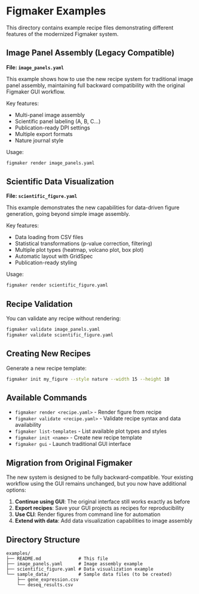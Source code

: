# Figmaker Examples

This directory contains example recipe files demonstrating different features of the modernized Figmaker system.

## Image Panel Assembly (Legacy Compatible)

**File: `image_panels.yaml`**

This example shows how to use the new recipe system for traditional image panel assembly, maintaining full backward compatibility with the original Figmaker GUI workflow.

Key features:
- Multi-panel image assembly
- Scientific panel labeling (A, B, C...)
- Publication-ready DPI settings
- Multiple export formats
- Nature journal style

Usage:
```bash
figmaker render image_panels.yaml
```

## Scientific Data Visualization

**File: `scientific_figure.yaml`**

This example demonstrates the new capabilities for data-driven figure generation, going beyond simple image assembly.

Key features:
- Data loading from CSV files
- Statistical transformations (p-value correction, filtering)
- Multiple plot types (heatmap, volcano plot, box plot)
- Automatic layout with GridSpec
- Publication-ready styling

Usage:
```bash
figmaker render scientific_figure.yaml
```

## Recipe Validation

You can validate any recipe without rendering:

```bash
figmaker validate image_panels.yaml
figmaker validate scientific_figure.yaml
```

## Creating New Recipes

Generate a new recipe template:

```bash
figmaker init my_figure --style nature --width 15 --height 10
```

## Available Commands

- `figmaker render <recipe.yaml>` - Render figure from recipe
- `figmaker validate <recipe.yaml>` - Validate recipe syntax and data availability  
- `figmaker list-templates` - List available plot types and styles
- `figmaker init <name>` - Create new recipe template
- `figmaker gui` - Launch traditional GUI interface

## Migration from Original Figmaker

The new system is designed to be fully backward-compatible. Your existing workflow using the GUI remains unchanged, but you now have additional options:

1. **Continue using GUI**: The original interface still works exactly as before
2. **Export recipes**: Save your GUI projects as recipes for reproducibility
3. **Use CLI**: Render figures from command line for automation
4. **Extend with data**: Add data visualization capabilities to image assembly

## Directory Structure

```
examples/
├── README.md              # This file
├── image_panels.yaml      # Image assembly example
├── scientific_figure.yaml # Data visualization example
└── sample_data/           # Sample data files (to be created)
    ├── gene_expression.csv
    └── deseq_results.csv
```